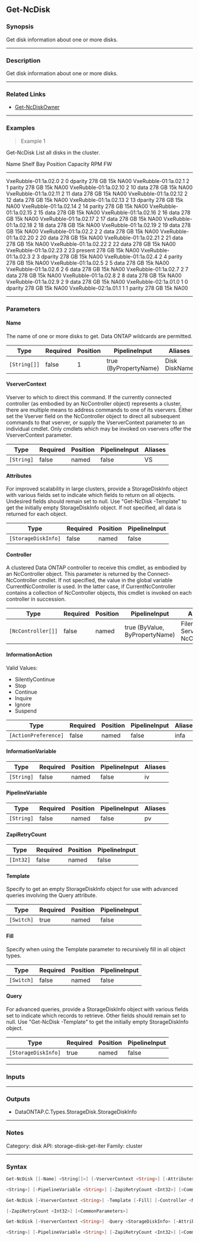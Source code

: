 Get-NcDisk
----------

### Synopsis
Get disk information about one or more disks.

---

### Description

Get disk information about one or more disks.

---

### Related Links
* [Get-NcDiskOwner](Get-NcDiskOwner)

---

### Examples
> Example 1

Get-NcDisk
List all disks in the cluster.

Name                      Shelf Bay Position     Capacity  RPM  FW
----                      ----- --- --------     --------  ---  --
VxeRubble-01:1a.02.0        2    0  dparity        278 GB  15k  NA00
VxeRubble-01:1a.02.1        2    1  parity         278 GB  15k  NA00
VxeRubble-01:1a.02.10       2   10  data           278 GB  15k  NA00
VxeRubble-01:1a.02.11       2   11  data           278 GB  15k  NA00
VxeRubble-01:1a.02.12       2   12  data           278 GB  15k  NA00
VxeRubble-01:1a.02.13       2   13  dparity        278 GB  15k  NA00
VxeRubble-01:1a.02.14       2   14  parity         278 GB  15k  NA00
VxeRubble-01:1a.02.15       2   15  data           278 GB  15k  NA00
VxeRubble-01:1a.02.16       2   16  data           278 GB  15k  NA00
VxeRubble-01:1a.02.17       2   17  data           278 GB  15k  NA00
VxeRubble-01:1a.02.18       2   18  data           278 GB  15k  NA00
VxeRubble-01:1a.02.19       2   19  data           278 GB  15k  NA00
VxeRubble-01:1a.02.2        2    2  data           278 GB  15k  NA00
VxeRubble-01:1a.02.20       2   20  data           278 GB  15k  NA00
VxeRubble-01:1a.02.21       2   21  data           278 GB  15k  NA00
VxeRubble-01:1a.02.22       2   22  data           278 GB  15k  NA00
VxeRubble-01:1a.02.23       2   23  present        278 GB  15k  NA00
VxeRubble-01:1a.02.3        2    3  dparity        278 GB  15k  NA00
VxeRubble-01:1a.02.4        2    4  parity         278 GB  15k  NA00
VxeRubble-01:1a.02.5        2    5  data           278 GB  15k  NA00
VxeRubble-01:1a.02.6        2    6  data           278 GB  15k  NA00
VxeRubble-01:1a.02.7        2    7  data           278 GB  15k  NA00
VxeRubble-01:1a.02.8        2    8  data           278 GB  15k  NA00
VxeRubble-01:1a.02.9        2    9  data           278 GB  15k  NA00
VxeRubble-02:1a.01.0        1    0  dparity        278 GB  15k  NA00
VxeRubble-02:1a.01.1        1    1  parity         278 GB  15k  NA00

---

### Parameters
#### **Name**
The name of one or more disks to get.  Data ONTAP wildcards are permitted.

|Type        |Required|Position|PipelineInput        |Aliases          |
|------------|--------|--------|---------------------|-----------------|
|`[String[]]`|false   |1       |true (ByPropertyName)|Disk<br/>DiskName|

#### **VserverContext**
Vserver to which to direct this command.  If the currently connected controller (as embodied by an NcController object) represents a cluster, there are multiple means to address commands to one of its vservers.  Either set the Vserver field on the NcController object to direct all subsequent commands to that vserver, or supply the VserverContext parameter to an individual cmdlet.  Only cmdlets which may be invoked on vservers offer the VserverContext parameter.

|Type      |Required|Position|PipelineInput|Aliases|
|----------|--------|--------|-------------|-------|
|`[String]`|false   |named   |false        |VS     |

#### **Attributes**
For improved scalability in large clusters, provide a StorageDiskInfo object with various fields set to indicate which fields to return on all objects.  Undesired fields should remain set to null.  Use "Get-NcDisk -Template" to get the initially empty StorageDiskInfo object.  If not specified, all data is returned for each object.

|Type               |Required|Position|PipelineInput|
|-------------------|--------|--------|-------------|
|`[StorageDiskInfo]`|false   |named   |false        |

#### **Controller**
A clustered Data ONTAP controller to receive this cmdlet, as embodied by an NcController object.  This parameter is returned by the Connect-NcController cmdlet.  If not specified, the value in the global variable CurrentNcController is used.  In the latter case, if CurrentNcController contains a collection of NcController objects, this cmdlet is invoked on each controller in succession.

|Type              |Required|Position|PipelineInput                 |Aliases                          |
|------------------|--------|--------|------------------------------|---------------------------------|
|`[NcController[]]`|false   |named   |true (ByValue, ByPropertyName)|Filer<br/>Server<br/>NcController|

#### **InformationAction**

Valid Values:

* SilentlyContinue
* Stop
* Continue
* Inquire
* Ignore
* Suspend

|Type                |Required|Position|PipelineInput|Aliases|
|--------------------|--------|--------|-------------|-------|
|`[ActionPreference]`|false   |named   |false        |infa   |

#### **InformationVariable**

|Type      |Required|Position|PipelineInput|Aliases|
|----------|--------|--------|-------------|-------|
|`[String]`|false   |named   |false        |iv     |

#### **PipelineVariable**

|Type      |Required|Position|PipelineInput|Aliases|
|----------|--------|--------|-------------|-------|
|`[String]`|false   |named   |false        |pv     |

#### **ZapiRetryCount**

|Type     |Required|Position|PipelineInput|
|---------|--------|--------|-------------|
|`[Int32]`|false   |named   |false        |

#### **Template**
Specify to get an empty StorageDiskInfo object for use with advanced queries involving the Query attribute.

|Type      |Required|Position|PipelineInput|
|----------|--------|--------|-------------|
|`[Switch]`|true    |named   |false        |

#### **Fill**
Specify when using the Template parameter to recursively fill in all object types.

|Type      |Required|Position|PipelineInput|
|----------|--------|--------|-------------|
|`[Switch]`|false   |named   |false        |

#### **Query**
For advanced queries, provide a StorageDiskInfo object with various fields set to indicate which records to retrieve.  Other fields should remain set to null.  Use "Get-NcDisk -Template" to get the initially empty StorageDiskInfo object.

|Type               |Required|Position|PipelineInput|
|-------------------|--------|--------|-------------|
|`[StorageDiskInfo]`|true    |named   |false        |

---

### Inputs

---

### Outputs
* DataONTAP.C.Types.StorageDisk.StorageDiskInfo

---

### Notes
Category: disk
API: storage-disk-get-iter
Family: cluster

---

### Syntax
```PowerShell
Get-NcDisk [[-Name] <String[]>] [-VserverContext <String>] [-Attributes <StorageDiskInfo>] [-Controller <NcController[]>] [-InformationAction <ActionPreference>] [-InformationVariable 
```
```PowerShell
<String>] [-PipelineVariable <String>] [-ZapiRetryCount <Int32>] [<CommonParameters>]
```
```PowerShell
Get-NcDisk [-VserverContext <String>] -Template [-Fill] [-Controller <NcController[]>] [-InformationAction <ActionPreference>] [-InformationVariable <String>] [-PipelineVariable <String>] 
```
```PowerShell
[-ZapiRetryCount <Int32>] [<CommonParameters>]
```
```PowerShell
Get-NcDisk [-VserverContext <String>] -Query <StorageDiskInfo> [-Attributes <StorageDiskInfo>] [-Controller <NcController[]>] [-InformationAction <ActionPreference>] [-InformationVariable 
```
```PowerShell
<String>] [-PipelineVariable <String>] [-ZapiRetryCount <Int32>] [<CommonParameters>]
```
